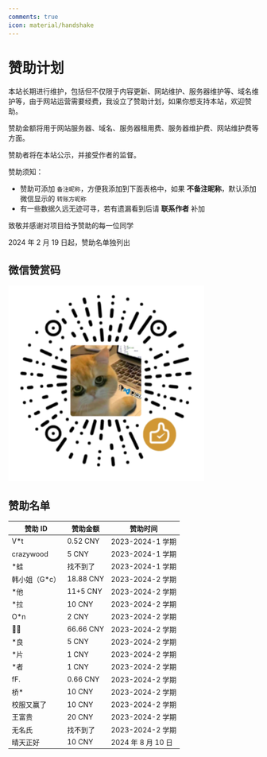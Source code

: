 ```yaml
---
comments: true
icon: material/handshake
---
```


# 赞助计划

本站长期进行维护，包括但不仅限于内容更新、网站维护、服务器维护等、域名维护等，由于网站运营需要经费，我设立了赞助计划，如果你想支持本站，欢迎赞助。

赞助金额将用于网站服务器、域名、服务器租用费、服务器维护费、网站维护费等方面。

赞助者将在本站公示，并接受作者的监督。

赞助须知：

- 赞助可添加 `备注昵称`，方便我添加到下面表格中，如果 **不备注昵称**，默认添加微信显示的 `转账方昵称`
- 有一些数据久远无迹可寻，若有遗漏看到后请 **联系作者** 补加

致敬并感谢对项目给予赞助的每一位同学

2024 年 2 月 19 日起，赞助名单独列出

## 微信赞赏码

<img src="qr.png" alt="赞助" />

## 赞助名单

| 赞助 ID        | 赞助金额  | 赞助时间           |
| -------------- | --------- | ------------------ |
| V\*t           | 0.52 CNY  | 2023-2024-1 学期   |
| crazywood      | 5 CNY     | 2023-2024-1 学期   |
| \*蛙           | 找不到了  | 2023-2024-1 学期   |
| 韩小姐（G\*c） | 18.88 CNY | 2023-2024-2 学期   |
| \*他           | 11+5 CNY  | 2023-2024-2 学期   |
| \*拉           | 10 CNY    | 2023-2024-2 学期   |
| O\*n           | 2 CNY     | 2023-2024-2 学期   |
| 🍳🍅           | 66.66 CNY | 2023-2024-2 学期   |
| \*良           | 5 CNY     | 2023-2024-2 学期   |
| \*片           | 1 CNY     | 2023-2024-2 学期   |
| \*者           | 1 CNY     | 2023-2024-2 学期   |
| fF.            | 0.66 CNY  | 2023-2024-2 学期   |
| 桥\*           | 10 CNY    | 2023-2024-2 学期   |
| 校服又赢了     | 10 CNY    | 2023-2024-2 学期   |
| 王富贵         | 20 CNY    | 2023-2024-2 学期   |
| 无名氏         | 找不到了  | 2023-2024-2 学期   |
| 晴天正好       | 10 CNY    | 2024 年 8 月 10 日 |
